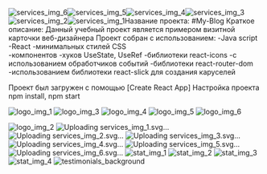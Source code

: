 ![services_img_6](https://github.com/kark4rasev/My-Blog/assets/91518057/8bed4a75-5220-4f98-b0c8-3972db36f4c9)![services_img_5](https://github.com/kark4rasev/My-Blog/assets/91518057/2a1f5960-3eed-4e0c-bb0c-27fd7a8dfa04)![services_img_4](https://github.com/kark4rasev/My-Blog/assets/91518057/3a0cc299-d25c-4ce7-89bb-0521f5dd7ad7)![services_img_3](https://github.com/kark4rasev/My-Blog/assets/91518057/521a18a6-767b-4679-948a-09324ee790ff)![services_img_2](https://github.com/kark4rasev/My-Blog/assets/91518057/a7ca6ae1-df59-4b7d-8aa4-c73bb81c9f4c)![services_img_1](https://github.com/kark4rasev/My-Blog/assets/91518057/9adb15e7-9b2d-464e-b650-36ed2d77b758)Название проекта: #My-Blog
Краткое описание: Данный учебный проект является примером визитной карточки веб-дизайнера
Проект собран с использованием: 
-Java script 
-React 
-минимальных стилей CSS  
-компонентов 
-хуков UseState, UseRef 
-библиотеки react-icons 
-с использованием обработчиков событий 
-библиотеки react-router-dom 
-использованием библиотеки react-slick для создания каруселей

Проект был загружен с помощью [Create React App]
Настройка проекта npm install, npm start

![logo_img_1](https://github.com/kark4rasev/My-Blog/assets/91518057/37c5bb61-7d62-4903-83ea-53c16f37d95f)
![logo_img_3](https://github.com/kark4rasev/My-Blog/assets/91518057/a7f9c9a1-1e53-4abe-b2c5-ca226d0d0f57)
![logo_img_4](https://github.com/kark4rasev/My-Blog/assets/91518057/e5492ae9-89cb-4352-8a74-9197c424d7b2)
![logo_img_5](https://github.com/kark4rasev/My-Blog/assets/91518057/680527a7-7f95-4ead-bb04-55fafdbc82f4)
![logo_img_6](https://github.com/kark4rasev/My-Blog/assets/91518057/b8a99a96-ae34-4bbc-a948-4b8509d51279)

![logo_img_2](https://github.com/kark4rasev/My-Blog/assets/91518057/80b6e90f-21af-409c-b3bc-cd818ecbb57f)
![Uploading s<!-- icon666.com - MILLIONS vector ICONS FREE --><svg id="Layer_1" viewBox="0 0 512 512" xmlns="http://www.w3.org/2000/svg" data-name="Layer 1"><path d="m256.005 0c-141.156 0-256 114.839-256 256s114.844 256 256 256 255.995-114.839 255.995-256-114.834-256-255.995-256zm109.543 137.273a36.67 36.67 0 0 1 51.861 51.856l-186.892 186.901a18.025 18.025 0 0 1 -25.458 0l-110.454-110.449a36.678 36.678 0 0 1 51.871-51.871l71.312 71.312zm40.552 40.548-186.9 186.891a2.014 2.014 0 0 1 -2.822 0l-110.45-110.454a20.673 20.673 0 0 1 29.239-29.234l73.433 73.436a13.024 13.024 0 0 0 18.378 0l149.878-149.879a20.676 20.676 0 0 1 29.24 29.24z" fill="#ffc107" fill-rule="evenodd"></path></svg>ervices_img_1.svg…]()
![Uploading <!-- icon666.com - MILLIONS vector ICONS FREE --><svg id="Layer_1" viewBox="0 0 512 512" xmlns="http://www.w3.org/2000/svg" data-name="Layer 1"><path d="m406.1 177.821-186.9 186.891a2.014 2.014 0 0 1 -2.822 0l-110.45-110.454a20.673 20.673 0 0 1 29.239-29.234l73.433 73.436a13.025 13.025 0 0 0 18.379 0l149.877-149.879a20.676 20.676 0 0 1 29.24 29.24zm-40.548-40.548-147.764 147.749-71.312-71.312a36.678 36.678 0 0 0 -51.871 51.871l110.454 110.449a18.025 18.025 0 0 0 25.458 0l186.892-186.9a36.669 36.669 0 0 0 -51.861-51.856zm-109.547 358.727c132.344 0 239.995-107.66 239.995-240s-107.651-240-239.995-240c-132.326 0-240 107.659-240 240s107.673 240 240 240zm0-496c-141.157 0-256 114.839-256 256s114.843 256 256 256 255.995-114.839 255.995-256-114.834-256-255.995-256z" fill-rule="evenodd"></path></svg>services_img_2.svg…]()
![Upload<!-- icon666.com - MILLIONS vector ICONS FREE --><svg id="Layer_1" viewBox="0 0 512 512" xmlns="http://www.w3.org/2000/svg" data-name="Layer 1"><path d="m256.005 0c-141.156 0-256 114.839-256 256s114.844 256 256 256 255.995-114.839 255.995-256-114.834-256-255.995-256zm109.543 137.273a36.67 36.67 0 0 1 51.861 51.856l-186.892 186.901a18.025 18.025 0 0 1 -25.458 0l-110.454-110.449a36.678 36.678 0 0 1 51.871-51.871l71.312 71.312zm40.552 40.548-186.9 186.891a2.014 2.014 0 0 1 -2.822 0l-110.45-110.454a20.673 20.673 0 0 1 29.239-29.234l73.433 73.436a13.024 13.024 0 0 0 18.378 0l149.878-149.879a20.676 20.676 0 0 1 29.24 29.24z" fill-rule="evenodd"></path></svg>ing services_img_3.svg…]()
![Uploading services_img_<!-- icon666.com - MILLIONS vector ICONS FREE --><svg id="Layer_1" viewBox="0 0 512 512" xmlns="http://www.w3.org/2000/svg" data-name="Layer 1"><path d="m406.1 177.821-186.9 186.891a2.014 2.014 0 0 1 -2.822 0l-110.45-110.454a20.673 20.673 0 0 1 29.239-29.234l73.433 73.436a13.025 13.025 0 0 0 18.379 0l149.877-149.879a20.676 20.676 0 0 1 29.24 29.24zm-40.548-40.548-147.764 147.749-71.312-71.312a36.678 36.678 0 0 0 -51.871 51.871l110.454 110.449a18.025 18.025 0 0 0 25.458 0l186.892-186.9a36.669 36.669 0 0 0 -51.861-51.856zm-109.547 358.727c132.344 0 239.995-107.66 239.995-240s-107.651-240-239.995-240c-132.326 0-240 107.659-240 240s107.673 240 240 240zm0-496c-141.157 0-256 114.839-256 256s114.843 256 256 256 255.995-114.839 255.995-256-114.834-256-255.995-256z" fill="#ffc107" fill-rule="evenodd"></path></svg>4.svg…]()
![Uploading serv<!-- icon666.com - MILLIONS vector ICONS FREE --><svg id="Layer_1" viewBox="0 0 512 512" xmlns="http://www.w3.org/2000/svg" data-name="Layer 1"><path d="m365.548 137.273-147.76 147.749-71.312-71.312a36.678 36.678 0 0 0 -51.871 51.871l110.454 110.449a18.025 18.025 0 0 0 25.458 0l186.892-186.9a36.669 36.669 0 0 0 -51.861-51.856zm-109.543 358.727c-132.326 0-240-107.659-240-240s107.673-240 240-240c132.344 0 239.995 107.66 239.995 240s-107.651 240-239.995 240zm0-496c141.161 0 255.995 114.839 255.995 256s-114.834 256-255.995 256-256-114.839-256-256 114.843-256 256-256z" fill="#ffc107" fill-rule="evenodd"></path></svg>ices_img_5.svg…]()
![Uploading services_<!-- icon666.com - MILLIONS vector ICONS FREE --><svg id="Layer_1" viewBox="0 0 512 512" xmlns="http://www.w3.org/2000/svg" data-name="Layer 1"><g fill-rule="evenodd"><path d="m104.514 255.673a22.674 22.674 0 0 1 32.068-32.063l73.431 73.436a11.014 11.014 0 0 0 15.55 0l149.879-149.879a22.676 22.676 0 0 1 32.068 32.068l-186.9 186.891a4.024 4.024 0 0 1 -5.651 0z" fill="#ffc107"></path><path d="m406.1 177.821-186.9 186.891a2.014 2.014 0 0 1 -2.822 0l-110.45-110.454a20.673 20.673 0 0 1 29.239-29.234l73.433 73.436a13.025 13.025 0 0 0 18.379 0l149.877-149.879a20.676 20.676 0 0 1 29.24 29.24zm-40.548-40.548-147.764 147.749-71.312-71.312a36.678 36.678 0 0 0 -51.871 51.871l110.454 110.449a18.025 18.025 0 0 0 25.458 0l186.892-186.9a36.669 36.669 0 0 0 -51.861-51.856zm-109.547 358.727c132.344 0 239.995-107.66 239.995-240s-107.651-240-239.995-240c-132.326 0-240 107.659-240 240s107.673 240 240 240zm0-496c-141.157 0-256 114.839-256 256s114.843 256 256 256 255.995-114.839 255.995-256-114.834-256-255.995-256z"></path></g></svg>img_6.svg…]()
![stat_img_1](https://github.com/kark4rasev/My-Blog/assets/91518057/b7852bbe-a165-4533-8e5b-8d4a6048af2a)
![stat_img_2](https://github.com/kark4rasev/My-Blog/assets/91518057/68a09e1d-ee2a-4f30-999b-e39da0fe9ed3)
![stat_img_3](https://github.com/kark4rasev/My-Blog/assets/91518057/ce54d71d-ef1f-404d-9e36-93b6f46f987f)
![stat_img_4](https://github.com/kark4rasev/My-Blog/assets/91518057/619e0ec7-67a0-4c74-a5a9-888194dbb471)
![testimonials_background](https://github.com/kark4rasev/My-Blog/assets/91518057/c7278c9d-38c9-43bd-baff-895af3ff5650)









